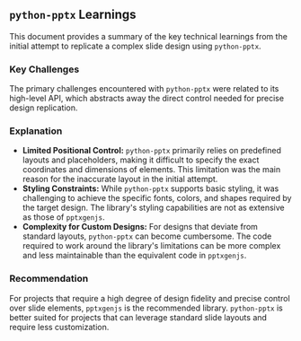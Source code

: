 ## `python-pptx` Learnings

This document provides a summary of the key technical learnings from the initial attempt to replicate a complex slide design using `python-pptx`.

### Key Challenges

The primary challenges encountered with `python-pptx` were related to its high-level API, which abstracts away the direct control needed for precise design replication.

### Explanation

*   **Limited Positional Control:** `python-pptx` primarily relies on predefined layouts and placeholders, making it difficult to specify the exact coordinates and dimensions of elements. This limitation was the main reason for the inaccurate layout in the initial attempt.
*   **Styling Constraints:** While `python-pptx` supports basic styling, it was challenging to achieve the specific fonts, colors, and shapes required by the target design. The library's styling capabilities are not as extensive as those of `pptxgenjs`.
*   **Complexity for Custom Designs:** For designs that deviate from standard layouts, `python-pptx` can become cumbersome. The code required to work around the library's limitations can be more complex and less maintainable than the equivalent code in `pptxgenjs`.

### Recommendation

For projects that require a high degree of design fidelity and precise control over slide elements, `pptxgenjs` is the recommended library. `python-pptx` is better suited for projects that can leverage standard slide layouts and require less customization.